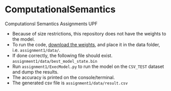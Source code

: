 # ComputationalSemantics
 Computationsl Semantics Assignments UPF


* Because of size restrictions, this repository does not have the weights to the model. 
* To run the code, [download the weights](https://drive.google.com/file/d/10WQ5JUBaL953Nwpmvd7o-8SRutnxiXiX/view?usp=sharing), and place it in the data folder, i.e. `assignment1/data/`.
* If done correctly, the following file should exist.
`assignment1/data/best_model_state.bin`
* Run `assignment1/ExecModel.py` to run the model on the `CSV_TEST` dataset and dump the results. 
* The accuracy is printed on the console/terminal.
* The generated csv file is `assignment1/data/result.csv`
